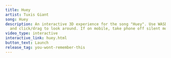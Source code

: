 ```yaml
---
title: Huey
artist: Tuxis Giant
song: Huey
description: An interactive 3D experience for the song "Huey". Use WASD to move
  and click/drag to look around. If on mobile, take phone off silent mode.
video_type: interactive
interactive_link: huey.html
button_text: Launch
release_tag: you-wont-remember-this
---
```

